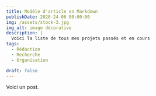 ```yaml
---
title: Modèle d'article en Markdown
publishDate: 2020-24-06 00:00:00
img: /assets/stock-3.jpg
img_alt: image décorative
description: |
  Voici la liste de tous mes projets passés et en cours
tags:
  - Rédaction
  - Recherche
  - Organisation

draft: false
---
```


Voici un post.